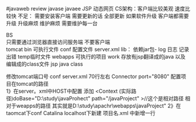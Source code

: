 #javaweb
review  javase   javaee
JSP  动态网页
CS架构：客户端比较美观  速度比较快
不足： 需要安装客户端   需要更新的话  全部更新
      如果软件升级    客户端都需要升级  升级麻烦
      维护麻烦  需要维护每一台
      
BS   
      只需要通过浏览器直接访问服务端  不要客户端   
tomcat
bin  可执行文件
conf  配置文件  server.xml
lib：  依赖jar包-
log   日志  记录出错
temp临时文件
webapps  可执行的项目
work 存放有jsp翻译成的java 以及编辑成的class文件  jsp   java  class

修改tomcat端口号   conf  server.xml    70行左右    Connector   port="8080"
配置项目在tomcat的路径   
1》在server。xml中HOST中配置  添加 <Context  (实际路径)doBase="D:\study\javaProhect" path="/javaProject" >//这个是相对路径  相对于weapps的路径  其实就是D:\study\apachr\webapps\javaProject"
2》在taomcat下conf   Catalina   localhost下新建  项目名.xml  中新增一行  <Context   dobase="诗经路径"    path=“/javaProject”>

